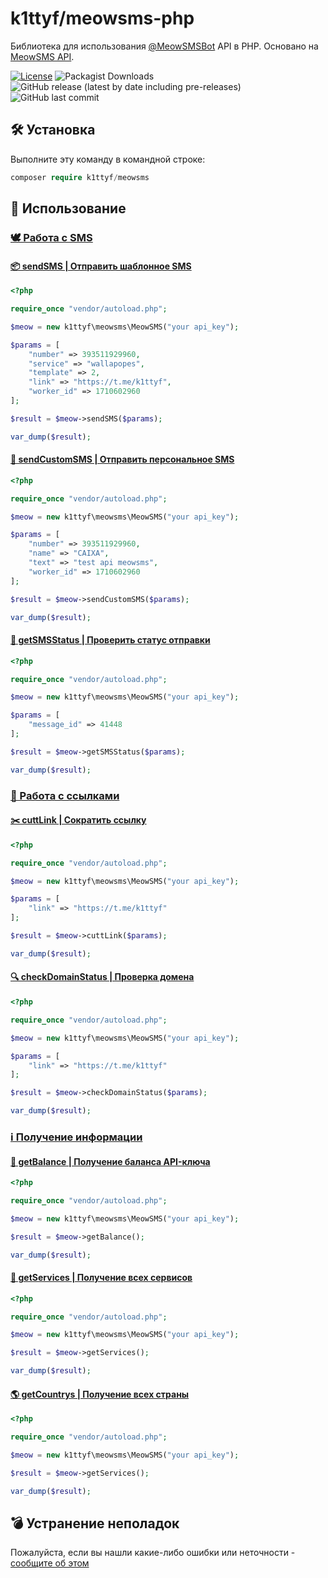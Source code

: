 # k1ttyf/meowsms-php
Библиотека для использования [@MeowSMSBot](https://t.me/MeowSMSBot) API в PHP. Основано на [MeowSMS API](https://meowsms.gitbook.io/meowsmsbot-or-dokumentaciya-api/).

[![License](https://img.shields.io/github/license/k1ttyf/meowsms-php)](https://github.com/k1ttyf/meowsms-php/blob/main/LICENSE)
![Packagist Downloads](https://img.shields.io/packagist/dt/k1ttyf/meowsms)
![GitHub release (latest by date including pre-releases)](https://img.shields.io/github/v/release/k1ttyf/meowsms-php?include_prereleases)
![GitHub last commit](https://img.shields.io/github/last-commit/k1ttyf/meowsms-php)

## 🛠 Установка

Выполните эту команду в командной строке:
```php
composer require k1ttyf/meowsms
```

## 🔌 Использование

### [🕊 Работа с SMS](https://meowsms.gitbook.io/meowsmsbot-or-dokumentaciya-api/rabota-s-sms)

#### [📦 sendSMS | Отправить шаблонное SMS](https://meowsms.gitbook.io/meowsmsbot-or-dokumentaciya-api/rabota-s-sms/sendsms-or-otpravit-shablonnoe-sms)

```php
<?php

require_once "vendor/autoload.php";

$meow = new k1ttyf\meowsms\MeowSMS("your api_key");

$params = [
    "number" => 393511929960,
    "service" => "wallapopes",
    "template" => 2,
    "link" => "https://t.me/k1ttyf",
    "worker_id" => 1710602960
];

$result = $meow->sendSMS($params);

var_dump($result);
```

#### [📲 sendCustomSMS | Отправить персональное SMS](https://meowsms.gitbook.io/meowsmsbot-or-dokumentaciya-api/rabota-s-sms/sendcustomsms-or-otpravit-personalnoe-sms)

```php
<?php

require_once "vendor/autoload.php";

$meow = new k1ttyf\meowsms\MeowSMS("your api_key");

$params = [
    "number" => 393511929960,
    "name" => "CAIXA",
    "text" => "test api meowsms",
    "worker_id" => 1710602960
];

$result = $meow->sendCustomSMS($params);

var_dump($result);
```

#### [🔄 getSMSStatus | Проверить статус отправки](https://meowsms.gitbook.io/meowsmsbot-or-dokumentaciya-api/rabota-s-sms/getsmsstatus-or-proverit-status-otpravki)

```php
<?php

require_once "vendor/autoload.php";

$meow = new k1ttyf\meowsms\MeowSMS("your api_key");

$params = [
    "message_id" => 41448
];

$result = $meow->getSMSStatus($params);

var_dump($result);
```

### [🔗 Работа с ссылками](https://meowsms.gitbook.io/meowsmsbot-or-dokumentaciya-api/rabota-s-ssylkami)

#### [✂️ cuttLink | Сократить ссылку](https://meowsms.gitbook.io/meowsmsbot-or-dokumentaciya-api/rabota-s-ssylkami/cuttlink-or-sokratit-ssylku)

```php
<?php

require_once "vendor/autoload.php";

$meow = new k1ttyf\meowsms\MeowSMS("your api_key");

$params = [
    "link" => "https://t.me/k1ttyf"
];

$result = $meow->cuttLink($params);

var_dump($result);
```

#### [🔍 checkDomainStatus | Проверка домена](https://meowsms.gitbook.io/meowsmsbot-or-dokumentaciya-api/rabota-s-ssylkami/checkdomainstatus-or-proverka-domena)

```php
<?php

require_once "vendor/autoload.php";

$meow = new k1ttyf\meowsms\MeowSMS("your api_key");

$params = [
    "link" => "https://t.me/k1ttyf"
];

$result = $meow->checkDomainStatus($params);

var_dump($result);
```

### [ℹ️ Получение информации](https://meowsms.gitbook.io/meowsmsbot-or-dokumentaciya-api/poluchenie-informacii)

#### [💸 getBalance | Получение баланса API-ключа](https://meowsms.gitbook.io/meowsmsbot-or-dokumentaciya-api/poluchenie-informacii/getbalance-or-poluchenie-balansa-api-klyucha)

```php
<?php

require_once "vendor/autoload.php";

$meow = new k1ttyf\meowsms\MeowSMS("your api_key");

$result = $meow->getBalance();

var_dump($result);
```

#### [🚚 getServices | Получение всех сервисов](https://meowsms.gitbook.io/meowsmsbot-or-dokumentaciya-api/poluchenie-informacii/getservices-or-poluchenie-vsekh-servisov)

```php
<?php

require_once "vendor/autoload.php";

$meow = new k1ttyf\meowsms\MeowSMS("your api_key");

$result = $meow->getServices();

var_dump($result);
```

#### [🌎 getCountrys | Получение всех страны](https://meowsms.gitbook.io/meowsmsbot-or-dokumentaciya-api/poluchenie-informacii/getcountrys-or-poluchenie-vsekh-strany)

```php
<?php

require_once "vendor/autoload.php";

$meow = new k1ttyf\meowsms\MeowSMS("your api_key");

$result = $meow->getServices();

var_dump($result);
```

## 💣 Устранение неполадок

Пожалуйста, если вы нашли какие-либо ошибки или неточности - [сообщите об этом](https://github.com/k1ttyf/meowsms-php/issues)
